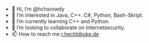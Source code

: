 - 👋 Hi, I’m @hchsrowdy
- 👀 I’m interested in Java, C++. C#, Python, Bash-Skript.
- 🌱 I’m currently learning C++ and Python.
- 💞️ I’m looking to collaborate on Internetsecurity.
- 📫 How to reach me r.hecht@uke.de

<!---
hchsrowdy/hchsrowdy is a ✨ special ✨ repository because its `README.md` (this file) appears on your GitHub profile.
You can click the Preview link to take a look at your changes.
--->
